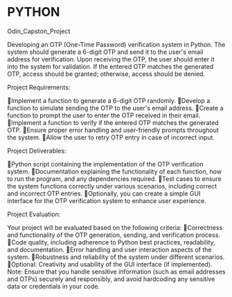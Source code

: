 # PYTHON
Odin_Capston_Project

Developing an OTP (One-Time Password) verification system in Python. The system should generate a 6-digit OTP and send it to the user's email address for verification. Upon receiving the OTP, the user should enter it into the system for validation. If the entered OTP matches the generated OTP, access should be granted; otherwise, access should be denied.

Project Requirements:

Implement a function to generate a 6-digit OTP randomly.
Develop a function to simulate sending the OTP to the user's email address.
Create a function to prompt the user to enter the OTP received in their email.
Implement a function to verify if the entered OTP matches the generated OTP.
Ensure proper error handling and user-friendly prompts throughout the system.
Allow the user to retry OTP entry in case of incorrect input.

Project Deliverables:

Python script containing the implementation of the OTP verification system.
Documentation explaining the functionality of each function, how to run the program, and any dependencies required.
Test cases to ensure the system functions correctly under various scenarios, including correct and incorrect OTP entries.
Optionally, you can create a simple GUI interface for the OTP verification system to enhance user experience.

Project Evaluation:

Your project will be evaluated based on the following criteria:
Correctness and functionality of the OTP generation, sending, and verification process.
Code quality, including adherence to Python best practices, readability, and documentation.
Error handling and user interaction aspects of the system.
Robustness and reliability of the system under different scenarios.
Optional: Creativity and usability of the GUI interface (if implemented).
Note: Ensure that you handle sensitive information (such as email addresses and OTPs) securely and responsibly, and avoid hardcoding any sensitive data or credentials in your code.
